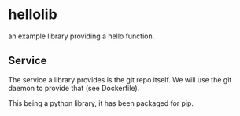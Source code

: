 hellolib
===========

an example library providing a hello function.

Service
-------

The service a library provides is the git repo itself. We will use the git
daemon to provide that (see Dockerfile).

This being a python library, it has been packaged for pip.
